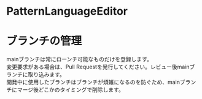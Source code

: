 # PatternLanguageEditor

# ブランチの管理
mainブランチは常にローンチ可能なものだけを登録します。  
変更要求がある場合は、Pull Requestを発行してください。レビュー後mainブランチに取り込みます。  
開発中に使用したブランチはブランチが煩雑になるのを防ぐため、mainブランチにマージ後どこかのタイミングで削除します。